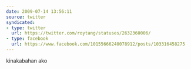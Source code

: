 ```yaml
---
date: 2009-07-14 13:56:11
source: twitter
syndicated:
- type: twitter
  url: https://twitter.com/roytang/statuses/2632360006/
- type: facebook
  url: https://www.facebook.com/10155666240078912/posts/103316458275
---
```


kinakabahan ako